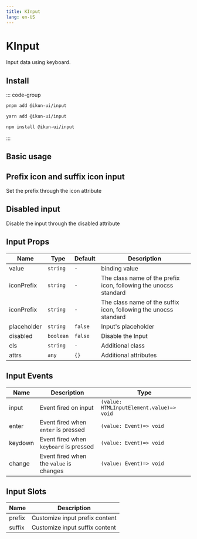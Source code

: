 ```yaml
---
title: KInput
lang: en-US
---
```


# KInput

Input data using keyboard.

## Install

::: code-group

```bash [pnpm]
pnpm add @ikun-ui/input
```

```bash [yarn]
yarn add @ikun-ui/input
```

```bash [npm]
npm install @ikun-ui/input
```

:::

## Basic usage

<demo src="../../../../example/input/basic.svelte" github="https://github.com/ikun-svelte/ikun-ui/tree/main/components/Input"></demo>

## Prefix icon and suffix icon input

Set the prefix through the icon attribute

<demo src="../../../../example/input/prefix.svelte" github="https://github.com/ikun-svelte/ikun-ui/tree/main/components/Input"></demo>

## Disabled input

Disable the input through the disabled attribute

<demo src="../../../../example/input/disabled.svelte" github="https://github.com/ikun-svelte/ikun-ui/tree/main/components/Input"></demo>

## Input Props

| Name        | Type      | Default | Description                                                      |
| ----------- | --------- | ------- | ---------------------------------------------------------------- |
| value       | `string`  | `-`     | binding value                                                    |
| iconPrefix  | `string`  | `-`     | The class name of the prefix icon, following the unocss standard |
| iconPrefix  | `string`  | `-`     | The class name of the suffix icon, following the unocss standard |
| placeholder | `string`  | `false` | Input's placeholder                                              |
| disabled    | `boolean` | `false` | Disable the Input                                                |
| cls         | `string`  | `-`     | Additional class                                                 |
| attrs       | `any`     | `{}`    | Additional attributes                                            |

## Input Events

| Name    | Description                             | Type                                     |
| ------- | --------------------------------------- | ---------------------------------------- |
| input   | Event fired on input                    | `(value: HTMLInputElement.value)=> void` |
| enter   | Event fired when `enter` is pressed     | `(value: Event)=> void`                  |
| keydown | Event fired when `keyboard` is pressed  | `(value: Event)=> void`                  |
| change  | Event fired when the `value` is changes | `(value: Event)=> void`                  |

## Input Slots

| Name   | Description                    |
| ------ | ------------------------------ |
| prefix | Customize input prefix content |
| suffix | Customize input suffix content |

